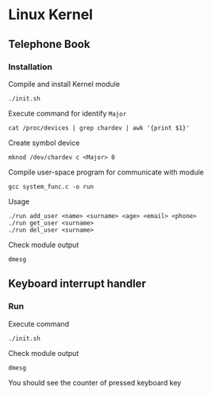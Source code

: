 # Linux Kernel
## Telephone Book
### Installation
Compile and install Kernel module
```
./init.sh
```
Execute command for identify `Major`
```
cat /proc/devices | grep chardev | awk '{print $1}'
```
Create symbol device
```
mknod /dev/chardev c <Major> 0
```
Compile user-space program for communicate with module
```
gcc system_func.c -o run
```
Usage
```
./run add_user <name> <surname> <age> <email> <phone>
./run get_user <surname>
./run del_user <surname>
```
Check module output
```
dmesg
```

## Keyboard interrupt handler
### Run
Execute command
```
./init.sh
```
Check module output
```
dmesg
```
You should see the counter of pressed keyboard key
